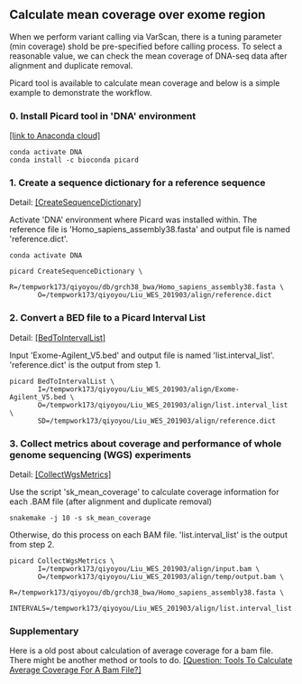 
<H2>

## Calculate mean coverage over exome region 

When we perform variant calling via VarScan, there is a tuning parameter (min coverage) shold be pre-specified before calling process. To select a reasonable value, we can check the mean coverage of DNA-seq data after alignment and duplicate removal.

Picard tool is available to calculate mean coverage and below is a simple example to demonstrate the workflow.

### 0. Install Picard tool in 'DNA' environment
[[link to Anaconda cloud]](https://anaconda.org/bioconda/picard)
```
conda activate DNA
conda install -c bioconda picard
```

### 1. Create a sequence dictionary for a reference sequence

Detail: [[CreateSequenceDictionary]](https://software.broadinstitute.org/gatk/documentation/tooldocs/4.0.6.0/picard_sam_CreateSequenceDictionary.php)

Activate 'DNA' environment where Picard was installed within. The reference file is 'Homo_sapiens_assembly38.fasta' and output file is named 'reference.dict'. 
```
conda activate DNA

picard CreateSequenceDictionary \
       R=/tempwork173/qiyoyou/db/grch38_bwa/Homo_sapiens_assembly38.fasta \
       O=/tempwork173/qiyoyou/Liu_WES_201903/align/reference.dict
```


### 2. Convert a BED file to a Picard Interval List

Detail: [[BedToIntervalList]](https://software.broadinstitute.org/gatk/documentation/tooldocs/4.0.0.0/picard_util_BedToIntervalList.php)

Input 'Exome-Agilent_V5.bed' and output file is named 'list.interval_list'. 'reference.dict' is the output from step 1.
```
picard BedToIntervalList \
       I=/tempwork173/qiyoyou/Liu_WES_201903/align/Exome-Agilent_V5.bed \
       O=/tempwork173/qiyoyou/Liu_WES_201903/align/list.interval_list \
       SD=/tempwork173/qiyoyou/Liu_WES_201903/align/reference.dict
```

### 3. Collect metrics about coverage and performance of whole genome sequencing (WGS) experiments

Detail: [[CollectWgsMetrics]](https://software.broadinstitute.org/gatk/documentation/tooldocs/current/picard_analysis_CollectWgsMetrics.php#--INTERVALS)

Use the script 'sk_mean_coverage' to calculate coverage information for each .BAM file (after alignment and duplicate removal)
```
snakemake -j 10 -s sk_mean_coverage
```
Otherwise, do this process on each BAM file. 'list.interval_list' is the output from step 2.
```
picard CollectWgsMetrics \
       I=/tempwork173/qiyoyou/Liu_WES_201903/align/input.bam \
       O=/tempwork173/qiyoyou/Liu_WES_201903/align/temp/output.bam \
       R=/tempwork173/qiyoyou/db/grch38_bwa/Homo_sapiens_assembly38.fasta \
       INTERVALS=/tempwork173/qiyoyou/Liu_WES_201903/align/list.interval_list
```


### Supplementary

Here is a old post about calculation of average coverage for a bam file. There might be another method or tools to do. 
[[Question: Tools To Calculate Average Coverage For A Bam File?]](https://www.biostars.org/p/5165/)


